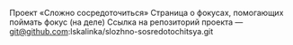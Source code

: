 Проект «Сложно сосредоточиться»
Страница о фокусах, помогающих поймать фокус (на деле)
Ссылка на репозиторий проекта — git@github.com:lskalinka/slozhno-sosredotochitsya.git
